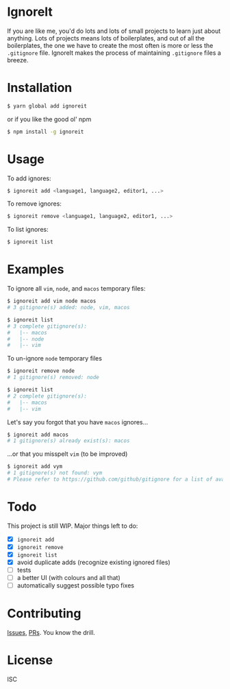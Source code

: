 # IgnoreIt

If you are like me, you'd do lots and lots of small projects to learn just about anything. Lots of projects means lots of boilerplates, and out of all the boilerplates, the one we have to create the most often is more or less the `.gitignore` file. IgnoreIt makes the process of maintaining `.gitignore` files a breeze.

# Installation

```bash
$ yarn global add ignoreit
```

or if you like the good ol' npm

```bash
$ npm install -g ignoreit
```

# Usage

To add ignores:
```bash
$ ignoreit add <language1, language2, editor1, ...>
```

To remove ignores:

```bash
$ ignoreit remove <language1, language2, editor1, ...>
```

To list ignores:

```bash
$ ignoreit list
```

# Examples

To ignore all `vim`, `node`, and `macos` temporary files:

```bash
$ ignoreit add vim node macos
# 3 gitignore(s) added: node, vim, macos

$ ignoreit list
# 3 complete gitignore(s):
#   |-- macos
#   |-- node
#   |-- vim
```

To un-ignore `node` temporary files

```bash
$ ignoreit remove node
# 1 gitignore(s) removed: node

$ ignoreit list
# 2 complete gitignore(s):
#   |-- macos
#   |-- vim
```

Let's say you forgot that you have `macos` ignores...

```bash
$ ignoreit add macos
# 1 gitignore(s) already exist(s): macos
```

...or that you misspelt `vim` (to be improved)

```bash
$ ignoreit add vym
# 1 gitignore(s) not found: vym
# Please refer to https://github.com/github/gitignore for a list of available gitignores
```

# Todo

This project is still WIP. Major things left to do:

- [x] `ignoreit add`
- [x] `ignoreit remove`
- [x] `ignoreit list`
- [x] avoid duplicate adds (recognize existing ignored files)
- [ ] tests
- [ ] a better UI (with colours and all that)
- [ ] automatically suggest possible typo fixes

# Contributing

[Issues](https://github.com/ben-z/ignoreit/issues), [PRs](https://github.com/ben-z/ignoreit/pulls). You know the drill.

# License

ISC
